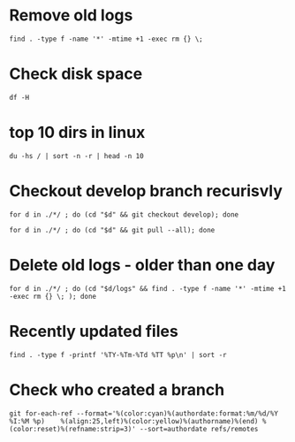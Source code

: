# Remove old logs

```
find . -type f -name '*' -mtime +1 -exec rm {} \;
```

# Check disk space
```
df -H
```


# top 10 dirs in linux 
```
du -hs / | sort -n -r | head -n 10
```


# Checkout develop branch recurisvly

```
for d in ./*/ ; do (cd "$d" && git checkout develop); done

for d in ./*/ ; do (cd "$d" && git pull --all); done
```

# Delete old logs - older than one day

```
for d in ./*/ ; do (cd "$d/logs" && find . -type f -name '*' -mtime +1 -exec rm {} \; ); done
```

# Recently updated files

```
find . -type f -printf '%TY-%Tm-%Td %TT %p\n' | sort -r
```

# Check who created a branch

```
git for-each-ref --format='%(color:cyan)%(authordate:format:%m/%d/%Y %I:%M %p)    %(align:25,left)%(color:yellow)%(authorname)%(end) %(color:reset)%(refname:strip=3)' --sort=authordate refs/remotes
```